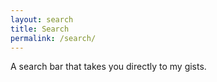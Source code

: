 ```yaml
---
layout: search
title: Search
permalink: /search/
---
```

A search bar that takes you directly to my gists.